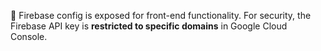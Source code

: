 🔐 Firebase config is exposed for front-end functionality.
For security, the Firebase API key is **restricted to specific domains** in Google Cloud Console.

